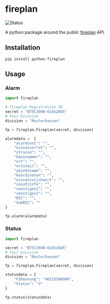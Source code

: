 # fireplan

![Status](https://github.com/Bouni/python-fireplan/actions/workflows/run-tests.yml/badge.svg)

A python package around the public [fireplan](https://www.fireplan.de/) API.

## Installation

`pip install python-fireplan`

## Usage

### Alarm

```python
import fireplan

# Fireplan Registration ID
secret = "B75C394B-624526A5"
# Your Division
division = "Musterhausen"

fp = fireplan.Fireplan(secret, division)

alarmdata =  {
    "alarmtext": "",
    "einsatznrlst": "",
    "strasse": "",
    "hausnummer": "",
    "ort": "",
    "ortsteil": "",
    "objektname": "",
    "koordinaten": "",
    "einsatzstichwort": "",
    "zusatzinfo": "",
    "sonstiges1": "",
    "sonstiges2": "",
    "RIC": "",
    "SubRIC": ""
}

fp.alarm(alarmdata)
```

### Status

```python
import fireplan

secret = "B75C394B-624526A5"
# Your Division
division = "Musterhausen"

fp = fireplan.Fireplan(secret, division)

statusdata = {
    "FZKennung": "40225588996", 
    "Status": "3"
}

fp.status(statusdata)
```
